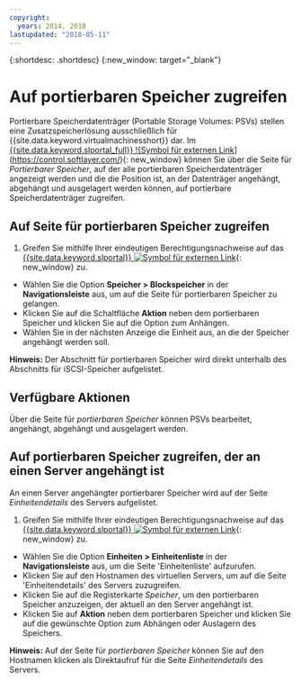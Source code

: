 ```yaml
---
copyright:
  years: 2014, 2018
lastupdated: "2018-05-11"
---
```


{:shortdesc: .shortdesc}
{:new_window: target="_blank"}

# Auf portierbaren Speicher zugreifen

Portierbare Speicherdatenträger (Portable Storage Volumes: PSVs) stellen eine Zusatzspeicherlösung ausschließlich für {{site.data.keyword.virtualmachinesshort}} dar. Im [{{site.data.keyword.slportal_full}} !{Symbol für externen Link](../../icons/launch-glyph.svg "Symbol für externen Link")](https://control.softlayer.com/){: new_window} können Sie über die Seite für *Portierbarer Speicher*, auf der alle portierbaren Speicherdatenträger angezeigt werden und die die Position ist, an der Datenträger angehängt, abgehängt und ausgelagert werden können, auf portierbare Speicherdatenträger zugreifen. 

## Auf Seite für portierbaren Speicher zugreifen

1. Greifen Sie mithilfe Ihrer eindeutigen Berechtigungsnachweise auf das [{{site.data.keyword.slportal}} ![Symbol für externen Link](../../icons/launch-glyph.svg "Symbol für externen Link")](https://control.softlayer.com/){: new_window} zu.
* Wählen Sie die Option **Speicher > Blockspeicher** in der **Navigationsleiste** aus, um auf die Seite für portierbaren Speicher zu gelangen.
* Klicken Sie auf die Schaltfläche **Aktion** neben dem portierbaren Speicher und klicken Sie auf die Option zum Anhängen.
* Wählen Sie in der nächsten Anzeige die Einheit aus, an die der Speicher angehängt werden soll.

**Hinweis:** Der Abschnitt für portierbaren Speicher wird direkt unterhalb des Abschnitts für iSCSI-Speicher aufgelistet.

## Verfügbare Aktionen

Über die Seite für *portierbaren Speicher* können PSVs bearbeitet, angehängt, abgehängt und ausgelagert werden.

## Auf portierbaren Speicher zugreifen, der an einen Server angehängt ist

An einen Server angehängter portierbarer Speicher wird auf der Seite *Einheitendetails* des Servers aufgelistet.

1. Greifen Sie mithilfe Ihrer eindeutigen Berechtigungsnachweise auf das [{{site.data.keyword.slportal}} ![Symbol für externen Link](../../icons/launch-glyph.svg "Symbol für externen Link")](https://control.softlayer.com/){: new_window} zu.
* Wählen Sie die Option **Einheiten > Einheitenliste** in der **Navigationsleiste** aus, um die Seite 'Einheitenliste' aufzurufen.
* Klicken Sie auf den Hostnamen des virtuellen Servers, um auf die Seite 'Einheitendetails' des Servers zuzugreifen.
* Klicken Sie auf die Registerkarte *Speicher*, um den portierbaren Speicher anzuzeigen, der aktuell an den Server angehängt ist.
* Klicken Sie auf **Aktion** neben dem portierbaren Speicher und klicken Sie auf die gewünschte Option zum Abhängen oder Auslagern des Speichers. 

**Hinweis:** Auf der Seite für *portierbaren Speicher* können Sie auf den Hostnamen klicken als Direktaufruf für die Seite *Einheitendetails* des Servers. 
